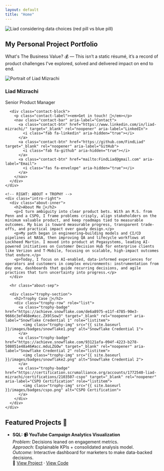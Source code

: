 ```yaml
---
layout: default
title: "Home"
---
```


<!-- HERO BANNER -->
<section class="hero-banner" aria-label="Hero">
  <img class="hero-img" src="{{ site.baseurl }}/images/Redpillbluepill.png" alt="Liad considering data choices (red pill vs blue pill)">
  <div class="hero-overlay">
    <h1 class="hero-title">My Personal Project Portfolio</h1>
    <p class="hero-subtext">What's The Business Value? 💰 — This isn’t a static résumé, it’s a record of product challenges I've explored, solved and delivered impact on end to end.</p>
  </div>
</section>

<!-- INTRO PANEL: PROFILE (LEFT) + ABOUT/TROPHY STACK (RIGHT) -->
<section class="panel intro-panel" aria-label="Intro and Credentials">
  <div class="intro-grid">
    <!-- LEFT: PROFILE -->
    <div class="intro-left">
      <div class="top-group">
        <img src="{{ site.baseurl }}/images/liad-mizrachi.jpg" alt="Portrait of Liad Mizrachi" class="profile-pic" loading="eager" decoding="async">
        <h3 class="profile-name">Liad Mizrachi</h3>
        <p class="profile-title">Senior Product Manager</p>
      </div>

      <div class="contact-block">
        <p class="contact-label"><em>Get in touch! 📧</em></p>
        <nav class="contact-bar" aria-label="Contact">
          <a class="contact-btn" href="https://www.linkedin.com/in/liad-mizrachi/" target="_blank" rel="noopener" aria-label="LinkedIn">
            <i class="fab fa-linkedin" aria-hidden="true"></i>
          </a>
          <a class="contact-btn" href="https://github.com/FindLiad" target="_blank" rel="noopener" aria-label="GitHub">
            <i class="fab fa-github" aria-hidden="true"></i>
          </a>
          <a class="contact-btn" href="mailto:FindLiad@gmail.com" aria-label="Email">
            <i class="fas fa-envelope" aria-hidden="true"></i>
          </a>
        </nav>
      </div>
    </div>

    <!-- RIGHT: ABOUT + TROPHY -->
    <div class="intro-right">
      <div class="about-inner">
        <h2>About Me 👤</h2>
        <p>I turn ambiguity into clear product bets. With an M.S. from Penn and a CSPO, I frame problems crisply, align stakeholders on the minimum valuable product, and keep roadmaps tied to measurable outcomes. My bias is toward measurable progress, transparent trade-offs, and practical impact over gaudy design.</p>
        <p>My path began in engineering—building models and CI/CD pipelines at NASA, then improving QA and lifecycle workflows at Lockheed Martin. I moved into product at Pegasystems, leading AI-powered initiatives on Customer Decision Hub for enterprise clients like Verizon and T-Mobile, focusing on scalable, high-impact outcomes that endure.</p>
        <p>Today, I focus on AI-enabled, data-informed experiences for operators and customers in complex environments: instrumentation from day one, dashboards that guide recurring decisions, and agile practices that turn uncertainty into progress.</p>
      </div>

      <hr class="about-sep">

      <div class="trophy-section">
        <h2>Trophy Case 🥇</h2>
        <div class="trophy-row" role="list">
          <a class="trophy-badge" href="https://achieve.snowflake.com/de6a8975-e11f-4785-90e3-9666c3ef468e#acc.ZX9lSow3" target="_blank" rel="noopener" aria-label="Snowflake Credential 1" role="listitem">
            <img class="trophy-img" src="{{ site.baseurl }}/images/badges/snowflake1.png" alt="Snowflake Credential 1">
          </a>
          <a class="trophy-badge" href="https://achieve.snowflake.com/93121afa-094f-4223-b278-508051e48a46#acc.mduLZGOw" target="_blank" rel="noopener" aria-label="Snowflake Credential 2" role="listitem">
            <img class="trophy-img" src="{{ site.baseurl }}/images/badges/snowflake2.png" alt="Snowflake Credential 2">
          </a>
          <a class="trophy-badge" href="https://certification.scrumalliance.org/accounts/1772540-liad-mizrachi/certifications/2103507-cspo" target="_blank" rel="noopener" aria-label="CSPO Certification" role="listitem">
            <img class="trophy-img" src="{{ site.baseurl }}/images/badges/cspo.png" alt="CSPO Certification">
          </a>
        </div>
      </div>
    </div>
  </div>
</section>

<!-- FEATURED PROJECTS -->
<section class="panel" aria-labelledby="featured-title">
  <h2 id="featured-title">Featured Projects 🎨</h2>
  <ul class="project-list">
    <li>
      <strong>SQL: 📹 YouTube Campaign Analytics Visualization</strong><br>
      <em>Problem:</em> Decisions leaned on engagement metrics.<br>
      <em>Approach:</em> Explainable KPIs + consolidated analysis model.<br>
      <em>Outcome:</em> Interactive dashboard for marketers to make data-backed decisions.<br>
      <span class="project-links">🔗
        <a href="https://findliad.github.io/Data-Backed-Decision-Making-for-Youtube-Campaigns/" target="_blank" rel="noopener">View Project</a> ·
        <a href="https://github.com/FindLiad/Data-Backed-Decision-Making-for-Youtube-Campaigns" target="_blank" rel="noopener">View Code</a>
      </span>
    </li>
  </ul>
</section>

